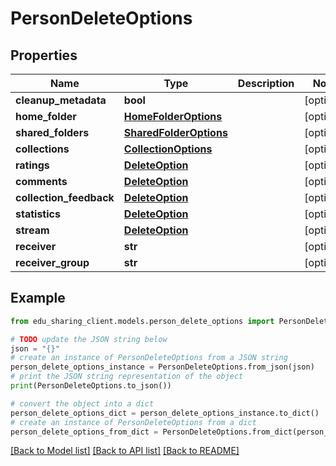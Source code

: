 # PersonDeleteOptions


## Properties

Name | Type | Description | Notes
------------ | ------------- | ------------- | -------------
**cleanup_metadata** | **bool** |  | [optional] 
**home_folder** | [**HomeFolderOptions**](HomeFolderOptions.md) |  | [optional] 
**shared_folders** | [**SharedFolderOptions**](SharedFolderOptions.md) |  | [optional] 
**collections** | [**CollectionOptions**](CollectionOptions.md) |  | [optional] 
**ratings** | [**DeleteOption**](DeleteOption.md) |  | [optional] 
**comments** | [**DeleteOption**](DeleteOption.md) |  | [optional] 
**collection_feedback** | [**DeleteOption**](DeleteOption.md) |  | [optional] 
**statistics** | [**DeleteOption**](DeleteOption.md) |  | [optional] 
**stream** | [**DeleteOption**](DeleteOption.md) |  | [optional] 
**receiver** | **str** |  | [optional] 
**receiver_group** | **str** |  | [optional] 

## Example

```python
from edu_sharing_client.models.person_delete_options import PersonDeleteOptions

# TODO update the JSON string below
json = "{}"
# create an instance of PersonDeleteOptions from a JSON string
person_delete_options_instance = PersonDeleteOptions.from_json(json)
# print the JSON string representation of the object
print(PersonDeleteOptions.to_json())

# convert the object into a dict
person_delete_options_dict = person_delete_options_instance.to_dict()
# create an instance of PersonDeleteOptions from a dict
person_delete_options_from_dict = PersonDeleteOptions.from_dict(person_delete_options_dict)
```
[[Back to Model list]](../README.md#documentation-for-models) [[Back to API list]](../README.md#documentation-for-api-endpoints) [[Back to README]](../README.md)


